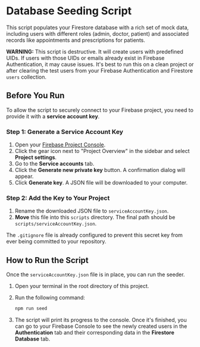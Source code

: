 # Database Seeding Script

This script populates your Firestore database with a rich set of mock data, including users with different roles (admin, doctor, patient) and associated records like appointments and prescriptions for patients.

**WARNING:** This script is destructive. It will create users with predefined UIDs. If users with those UIDs or emails already exist in Firebase Authentication, it may cause issues. It's best to run this on a clean project or after clearing the test users from your Firebase Authentication and Firestore `users` collection.

## Before You Run

To allow the script to securely connect to your Firebase project, you need to provide it with a **service account key**.

### Step 1: Generate a Service Account Key

1.  Open your [Firebase Project Console](https://console.firebase.google.com/).
2.  Click the gear icon next to "Project Overview" in the sidebar and select **Project settings**.
3.  Go to the **Service accounts** tab.
4.  Click the **Generate new private key** button. A confirmation dialog will appear.
5.  Click **Generate key**. A JSON file will be downloaded to your computer.

### Step 2: Add the Key to Your Project

1.  Rename the downloaded JSON file to `serviceAccountKey.json`.
2.  **Move** this file into this `scripts` directory. The final path should be `scripts/serviceAccountKey.json`.

The `.gitignore` file is already configured to prevent this secret key from ever being committed to your repository.

## How to Run the Script

Once the `serviceAccountKey.json` file is in place, you can run the seeder.

1.  Open your terminal in the root directory of this project.
2.  Run the following command:

    ```bash
    npm run seed
    ```

3.  The script will print its progress to the console. Once it's finished, you can go to your Firebase Console to see the newly created users in the **Authentication** tab and their corresponding data in the **Firestore Database** tab.
